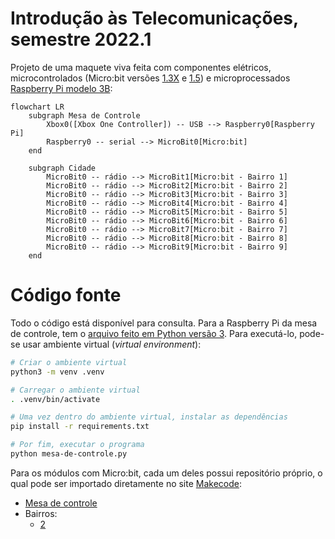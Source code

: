 # Introdução às Telecomunicações, semestre 2022.1

Projeto de uma maquete viva feita com componentes elétricos, microcontrolados (Micro:bit versões [1.3X](https://tech.microbit.org/hardware/1-3-revision/) e [1.5](https://tech.microbit.org/hardware/1-5-revision/)) e microprocessados [Raspberry Pi modelo 3B](https://www.raspberrypi.com/products/raspberry-pi-3-model-b/):

```mermaid
flowchart LR
    subgraph Mesa de Controle
        Xbox0([Xbox One Controller]) -- USB --> Raspberry0[Raspberry Pi]
        Raspberry0 -- serial --> MicroBit0[Micro:bit]
    end

    subgraph Cidade
        MicroBit0 -- rádio --> MicroBit1[Micro:bit - Bairro 1]
        MicroBit0 -- rádio --> MicroBit2[Micro:bit - Bairro 2]
        MicroBit0 -- rádio --> MicroBit3[Micro:bit - Bairro 3]
        MicroBit0 -- rádio --> MicroBit4[Micro:bit - Bairro 4]
        MicroBit0 -- rádio --> MicroBit5[Micro:bit - Bairro 5]
        MicroBit0 -- rádio --> MicroBit6[Micro:bit - Bairro 6]
        MicroBit0 -- rádio --> MicroBit7[Micro:bit - Bairro 7]
        MicroBit0 -- rádio --> MicroBit8[Micro:bit - Bairro 8]
        MicroBit0 -- rádio --> MicroBit9[Micro:bit - Bairro 9]
    end
```

# Código fonte

Todo o código está disponível para consulta. Para a Raspberry Pi da mesa de controle, tem o [arquivo feito em Python versão 3](https://github.com/boidacarapreta/itl20221/blob/main/mesa-de-controle.py). Para executá-lo, pode-se usar ambiente virtual (_virtual environment_):

```sh
# Criar o ambiente virtual
python3 -m venv .venv

# Carregar o ambiente virtual
. .venv/bin/activate

# Uma vez dentro do ambiente virtual, instalar as dependências
pip install -r requirements.txt 

# Por fim, executar o programa
python mesa-de-controle.py
```

Para os módulos com Micro:bit, cada um deles possui repositório próprio, o qual pode ser importado diretamente no site [Makecode](https://makecode.microbit.org):

- [Mesa de controle](https://boidacarapreta.github.io/itl20221-mesa-de-controle/)
- Bairros:
  - [2](https://boidacarapreta.github.io/itl20221-bairro-2/)
